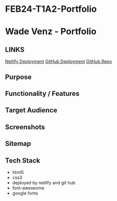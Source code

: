 # FEB24-T1A2-Portfolio

# Wade Venz - Portfolio

## LINKS

[Netlify Deployment](https://wv-portfolio.netlify.app/)
[GitHub Deployment](https://wadevenz.github.io/FEB24-T1A2-Portfolio/)
[GitHub Repo](https://github.com/wadevenz/FEB24-T1A2-Portfolio)

## Purpose

## Functionality / Features

## Target Audience

## Screenshots

## Sitemap

## Tech Stack

- html5
- css3
- deployed by netlify and git hub
- font-aweseome
- google fonts